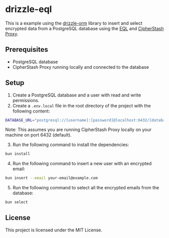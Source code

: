 # drizzle-eql

This is a example using the [drizzle-orm](https://drizzle-orm.com/) library to insert and select encrypted data from a PostgreSQL database using the [EQL](https://github.com/cipherstash/encrypt-query-language) and [CipherStash Proxy](https://docs.cipherstash.com/reference/proxy).

## Prerequisites

- PostgreSQL database
- CipherStash Proxy running locally and connected to the database

## Setup

1. Create a PostgreSQL database and a user with read and write permissions.
2. Create a `.env.local` file in the root directory of the project with the following content:

```bash
DATABASE_URL="postgresql://[username]:[password]@localhost:6432/[database]"
```

Note: This assumes you are running CipherStash Proxy locally on your machine on port 6432 (default).

3. Run the following command to install the dependencies:

```bash
bun install
```

4. Run the following command to insert a new user with an encrypted email:

```bash
bun insert --email your-email@example.com
```

5. Run the following command to select all the encrypted emails from the database:

```bash
bun select
```

## License

This project is licensed under the MIT License.